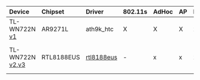 
| Device                                                         | Chipset   | Driver       | 802.11s | AdHoc | AP   |Band        | Notes      |
| :------------------------                                      | :---------| :----------- | :------ | :-----| :----| :----------| :----------|
|TL-WN722N [v1](https://wikidevi.com/wiki/TP-LINK_TL-WN722N_v1.x)| AR9271L   |ath9k_htc     | X       | X     | X    | 2.4Ghz     |            |
|TL-WN722N [v2](https://wikidevi.com/wiki/TP-LINK_TL-WN722N_v2),[v3](https://wikidevi.com/wiki/TP-LINK_TL-WN722N_v3) |RTL8188EUS | [rtl8188eus](https://github.com/aircrack-ng/rtl8188eus/tree/v5.3.9)| -     | x     | x    | 2.4Ghz     |            TXPower set to 13 (driver issue) | 
